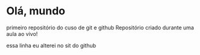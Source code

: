 # Olá, mundo
 primeiro repositório do cuso de git e github
 Repositório criado durante uma aula ao vivo!

 essa linha eu alterei no sit do github
